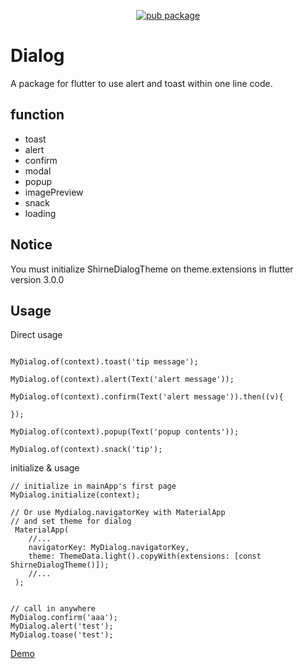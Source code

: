 
<p align="center">
    <a href="https://pub.dartlang.org/packages/shirne_dialog">
        <img src="https://img.shields.io/pub/v/shirne_dialog.svg" alt="pub package" />
    </a>
</p>

# Dialog

A package for flutter to use alert and toast within one line code.

## function

* toast
* alert
* confirm
* modal
* popup
* imagePreview
* snack
* loading

## Notice

You must initialize ShirneDialogTheme on theme.extensions in flutter version 3.0.0

## Usage

Direct usage
```

MyDialog.of(context).toast('tip message');

MyDialog.of(context).alert(Text('alert message'));

MyDialog.of(context).confirm(Text('alert message')).then((v){

});

MyDialog.of(context).popup(Text('popup contents'));

MyDialog.of(context).snack('tip');
```

initialize & usage
```
// initialize in mainApp's first page
MyDialog.initialize(context);

// Or use Mydialog.navigatorKey with MaterialApp
// and set theme for dialog
 MaterialApp(
    //...
    navigatorKey: MyDialog.navigatorKey,
    theme: ThemeData.light().copyWith(extensions: [const ShirneDialogTheme()]);
    //...
 );
 

// call in anywhere
MyDialog.confirm('aaa');
MyDialog.alert('test');
MyDialog.toase('test');
```

[Demo](https://www.shirne.com/demo/easydialog/)